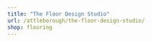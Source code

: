 ```yaml
---
title: "The Floor Design Studio"
url: /attleborough/the-floor-design-studio/
shop: flooring
---
```

